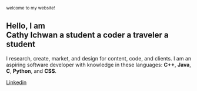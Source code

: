<html>
    <head>
        <meta charset = "UTF-8">
        <title> Cathy's Portfolio</title>
        <meta name = "description" content = "cathy's portfolio">
        <meta name = "viewport" content = "width= device-width, initial-scale = 1.0">
        <link rel = "stylesheet" href = "css/bootstrap.min.css" type = "text/css" media = "all">
        <link rel="stylesheet" href="css/owl.carousel.min.css" type="text/css" media="all">
        <link rel="stylesheet" href="css/owl.theme.default.min.css" type="text/css" media="all">
        <link rel="stylesheet" href="css/tooplate-style.css" type="text/css" media="all">
        <link rel="stylesheet" href="css/unicons.css" type="text/css" media="all">
        <link rel="stylesheet" href="https://cdnjs.cloudflare.com/ajax/libs/font-awesome/4.7.0/css/font-awesome.min.css">
        <script src="https://kit.fontawesome.com/b63830dad0.js" crossorigin="anonymous"></script>
        <link rel="icon" href="/images/icon.png" type="image/x-icon">
    </head>
    <body>
        <!-- header -->
        <section class="about full-screen d-lg-flex justify-content-center align-items-center" id="about">
        <div class="container">
            <div class="row">
            <div class="col-lg-7 col-md-12 col-12 d-flex align-items-center">
                <div class="about-text"><small class="small-text">welcome to <span class="mobile-block">my website!</span></small>
                    <h1 class="animated animated-text"><span class="mr-2">Hello, I am </span>
                        <div class="animated-info">
                            <span class="animated-item">Cathy Ichwan</span> 
                            <span class="animated-item">a student</span> 
                            <span class="animated-item">a coder</span>
                            <span class="animated-item">a traveler</span>
                            <span class="animated-item">a student</span>
                        </div>
                    </h1>
                    <p>I research, create, market, and design for content, code, and clients. I am an aspiring software developer with knowledge in these languages: <b>C++</b>, <b>Java</b>, <b>C</b>, <b>Python</b>, and <b>CSS</b>.</p>
                    <div class = "custom-btn-group mt-4">
                    <a href="https://www.linkedin.com/in/catherine-ichwan-505203239/" class="btn mr-lg-2 custom-btn">Linkedin</a>
                    
